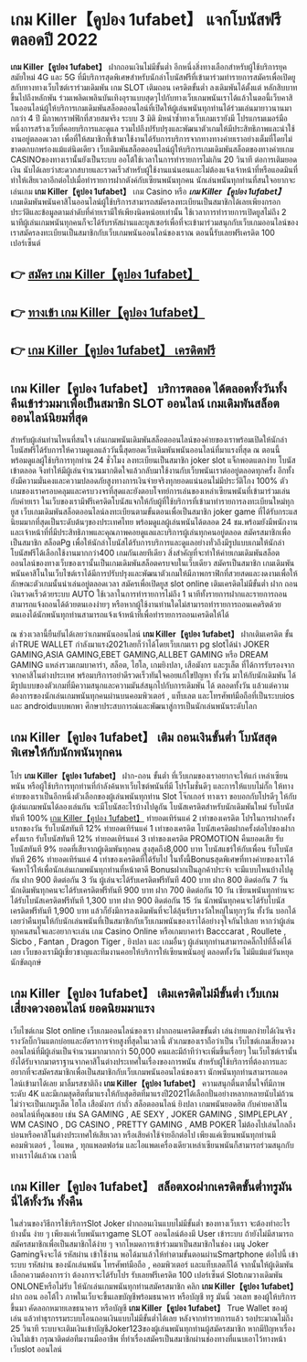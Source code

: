 # เกม Killer【คูปอง 1ufabet】  แจกโบนัสฟรีตลอดปี 2022

**เกม Killer【คูปอง 1ufabet】** ฝากถอนเงินไม่มีขั้นต่ำ  อีกหนึ่งสิ่งทางเลือกสำหรับผู้ใช้บริการยุคสมัยใหม่ 4G และ 5G ที่มีบริการสุดพิเศษสำหรับนักล่าโบนัสฟรีที่เข้ามาร่วมทำรายการสมัครเพื่อเปิดยูสกับทางทางเว็บไซต์เราร่วมเดิมพัน เกม SLOT  เติมถอน เครดิตขั้นต่ำ ลงเดิมพันได้ตั้งแต่ หลักสิบบาทขึ้นไปถึงหลักพัน ร่วมเพลิดเพลินบันเทิงอุราแบบสุดๆไปกับทางเว็บเกมพนันเราได้แล้วในตอนี้เว็บคาสิโนออนไลน์ผู้ให้บริการเกมเดิมพันสล็อตออนไลน์ที่เปิดให้ผู้เล่นพนันทุกท่านได้ร่วมเล่นมายาวนานมากกว่า 4 ปี มีภาพกราฟฟิกที่สวยสมจริง ระบบ 3 มิติ
มิหนำซ้ำทางเว็บเกมเรายังมี โปรแกรมเมอร์มือหนึ่งการสร้างเว็บที่คอยบริการและดูแล  รวมไปถึงปรับปรุงและพัฒนาตัวเกมให้มีประสิทธิภาพและน่าใช้งานอยู่ตลอดเวลา เพื่อที่ให้สมาชิกที่เข้ามาใช้งานได้รับการบริการจากทางทางค่ายเราอย่างเต็มที่โดยไม่ขาดตกบกพร่องแม้แต่นิดเดียว เว็บเดิมพันสล็อตออนไลน์ผู้ให้บริการเกมเดิมพันสล็อตของทางค่ายเกม CASINOของทางเรานั้นยังเป็นระบบ ออโต้ใช้เวลาในการทำรายการไม่เกิน 20 วินาที ต่อการเติมยอดเงิน นับได้เลยว่าสะดวกสบายและรวดเร็วสำหรับผู้ใช้งานแน่นอนและไม่ต้องแจ้งเจ้าหน้าที่หรือแอดมินที่ทำให้เสียเวลาอีกต่อไปเมื่อทำรายการฝากตังค์กับเซียนพนันทุกคน
นักเล่นพนันทุกท่านที่สนใจอยากจะเล่นเกม **เกม Killer【คูปอง 1ufabet】** เกม Casino  หรือ ***เกม Killer【คูปอง 1ufabet】*** เกมเดิมพันพนันคาสิโนออนไลน์ผู้ใช้บริการสามารถสมัครลงทะเบียนเป็นสมาชิกได้เลยเพียงกรอกประวัติและข้อมูลตามลำดับที่ค่ายเรามีให้เพียงนิดหน่อยเท่านั้น ใช้เวลาการทำรายการเปิดยูสไม่ถึง 2 นาทีผู้เล่นเกมพนันทุกคนก็จะได้รับรหัสผ่านและยูสเซอร์เพื่อที่จะเข้ามาร่วมสนุกกับเว็บเกมออนไลน์ของเราสมัครลงทะเบียนเป็นสมาชิกกับเว็บเกมพนันออนไลน์ของเราณ ตอนนี้รับเลยฟรีเครดิต 100 เปอร์เซ็นต์ 

## 👉 [สมัคร เกม Killer【คูปอง 1ufabet】](https://archa888.com/)
## 👉 [ทางเข้า เกม Killer【คูปอง 1ufabet】](https://archa888.com/)
## 👉 [เกม Killer【คูปอง 1ufabet】 เครดิตฟรี](https://archa888.com/)

## เกม Killer【คูปอง 1ufabet】 บริการตลอด ได้ตลอดทั้งวันทั้งคืนเข้าร่วมมาเพื่อเป็นสมาชิก SLOT ออนไลน์ เกมเดิมพันสล็อตออนไลน์นิยมที่สุด

สำหรับผู้เล่นท่านไหนที่สนใจ เล่นเกมพนันเดิมพันสล็อตออนไลน์ของค่ายของเราพร้อมเปิดให้นักล่าโบนัสฟรีได้รับการให้ความดูแลแล้ววันนี้สุดยอดเว็บเดิมพันพนันออนไลน์ที่มาแรงที่สุด ณ ตอนนี้ พร้อมดูแลผู้ใช้บริการทุกท่าน 24 ชั่วโมง ลงทะเบียนเป็นสมาชิก joker slot แจ็กพอตแตกง่าย โบนัสเข้าตลอด จึงทำให้มีผู้เล่นจำนวนมากติดใจแล้วกลับมาใช้งานกับเว็บพนันเราต่ออยู่ตลอดทุกครั้ง อีกทั้งยังมีความมั่นคงและความปลอดภัยสูงทางการเงินจ่ายจริงทุกยอดแน่นอนไม่มีประวัติโกง 100% ตัวเกมของเราครอบคลุมและครบวงจรที่สุดและยังตอบโจทย์การเล่นของเหล่าเซียนพนันที่เข้ามาร่วมเล่นกับค่ายเรา
ในเว็บของเรามีฟรีเครดิตโบนัสแจกให้กับผู้ที่ใช้บริการที่เข้ามาทำรายการลงทะเบียนใหม่ทุกยูส เว็บเกมเดิมพันสล็อตออนไลน์ลงทะเบียนตามขั้นตอนเพื่อเป็นสมาชิก joker game ที่ได้รับกระแสนิยมมากที่สุดเป็นระดับต้นๆของประเทศไทย พร้อมดูแลผู้เล่นพนันได้ตลอด 24 ชม.พร้อมยังมีพนักงานและเจ้าหน้าที่ที่มีประสิทธิภาพและคุณภาพคอยดูแลและบริการผู้เล่นทุกคนอยู่ตลอด สมัครสมาชิกเพื่อเป็นสมาชิก สล็อตPg เพื่อให้นักล่าโบนัสได้รับการบริการและดูแลอย่างทั่วถึงมีรูปแบบเกมให้นักล่าโบนัสฟรีได้เลือกใช้งานมากกว่า400 เกมกันเลยทีเดียว
สิ่งสำคัญที่จะทำให้ค่ายเกมเดิมพันสล็อตออนไลน์ของทางเว็บของเรานั้นเป็นเกมเดิมพันสล็อตครบจบในเว็บเดียว สมัครเป็นสมาชิก  เกมเดิมพันพนันคาสิโนในเว็บไซต์เราได้มีการปรับปรุงและพัฒนาตัวเกมให้มีภาพกราฟิกที่สวยสดและงดงามเพื่อให้ลักษณะตัวเกมนั้นน่าเล่นอยู่ตลอดเวลา สมัครเพื่อเปิดยูส slot online เติมเครดิตไม่มีขั้นต่ำ ฝาก ถอน เงินรวดเร็วด้วยระบบ AUTO ใช้เวลาในการทำรายการไม่ถึง 1 นาทีทั้งรายการฝากและรายการถอนสามารถแจ้งถอนได้ด้วยตนเองง่ายๆ หรือหากผู้ใช้งานท่านใดไม่สามารถทำรายการถอนเคดริตด้วยตนเองได้นักพนันทุกท่านสามารถแจ้งเจ้าหน้าที่เพื่อทำรายการถอนเครดิตให้ได้

ณ ช่วงเวลานี้ยืนยันได้เลยว่าเกมพนันออนไลน์ **เกม Killer【คูปอง 1ufabet】** ฝากเติมเครดิต ขั้นต่ำTRUE WALLET กำลังมาแรง2021เลยก็ว่าได้โดยเว็บเกมเรา pg slotได้นำ  JOKER GAMING,ASIA GAMING,EBET GAMING,ALLBET GAMING หรือ DREAM GAMING แหล่งรวมเกมบาคาร่า, สล็อต, ไฮโล, เกมยิงปลา, เสือมังกร และรูเล็ต ที่ได้การรับรองจากจากคาสิโนต่างประเทศ พร้อมบริการอย่าดีรวดเร็วทันใจคอยแก้ไขปัญหา ทั้งวัน มาให้กับนักเดิมพัน ได้มีรูปแบบของตัวเกมที่มีความสนุกและความมันส์สนุกไปกับการเดิมพัน ได้ ตลอดทั้งวัน แล้วแต่ความต้องการของนักเล่นเกมพนันทุกคนผ่านบนคอมพิวเตอร์ , แท็บเลต และโทรศัพท์มือถือที่เป็นระบบios และ androidแบบพกพา ศึกษาประสบการณ์และพัฒนาสู่การเป็นนักเล่นพนันระดับโลก

## เกม Killer【คูปอง 1ufabet】 เติม ถอนเงินขั้นต่ำ โบนัสสุดพิเศษให้กับนักพนันทุกคน

โปร **เกม Killer【คูปอง 1ufabet】** ฝาก-ถอน ขั้นต่ำ ที่เว็บเกมของเราอยากจะให้แก่  เหล่าเซียนพนัน หรือผู้ใช้บริการทุกท่านที่กำลังค้นหาเว็บไซต์พนันที่มี โปรโมชั่นดีๆ และการให้แบบไม่กั๊ก ให้ทางค่ายของเราเป็นอีกหนึ่งตัวเลือกของผู้เล่นพนันทุกท่าน Slot โจ๊กเกอร์ ทางเรา ขอบอกกับโปรดีๆ ให้กับผู้เล่นเกมพนันได้ลองเล่นกัน จะมีโบนัสอะไรบ้างไปดูกัน
โบนัสเครดิตสำหรับนักเดิมพันใหม่ รับโบนัสทันที 100% [เกม Killer【คูปอง 1ufabet】](https://archa888.com/) ทำยอดเทิร์นแค่ 2 เท่าของเครดิต
โปรในการฝากครั้งแรกของวัน รับโบนัสทันที 12% ทำยอดเทิร์นแค่ 1 เท่าของเครดิต
โบนัสเครดิตฝากครั้งต่อไปของฝากครั้งแรก รับโบนัสทันที 12% ทำยอดเทิร์นแค่ 3 เท่าของเครดิต
 PROMOTION คืนยอดเสีย รับโบนัสทันที 9% ยอดที่เสียจากผู้เดิมพันทุกคน สูงสุดถึง8,000 บาท
โบนัสแชร์ให้กับเพื่อน รับโบนัสทันที 26% ทำยอดเทิร์นแค่ 4 เท่าของเครดิตที่ได้รับไป
ในทั้งนี้Bonusสุดพิเศษที่ทางค่ายของเราได้จัดหาไว้ให้เพื่อนักเล่นเกมพนันทุกท่านที่หน้าตาดี Bonusฝากเป็นลูกค้าประจำ จะมีแบบไหนบ้างไปดูกัน
ฝาก 900 ติดต่อกัน 3 วัน ผู้เล่นจะได้รับเครดิตฟรีทันที 400 บาท
ฝาก 800 ติดต่อกัน 7 วัน นักเดิมพันทุกคนจะได้รับเครดิตฟรีทันที 900 บาท
ฝาก 700 ติดต่อกัน 10 วัน เซียนพนันทุกท่านจะได้รับโบนัสเครดิตฟรีทันที 1,300 บาท
ฝาก 900 ติดต่อกัน 15 วัน นักพนันทุกคนจะได้รับโบนัสเครดิตฟรีทันที 1,900 บาท
แล้วก็ยังมีการลงเดิมพันที่จะได้ลุ้นรับรางวัลใหญ่ในทุกๆวัน ทั้งวัน บอกได้เลยว่าคืนทุนให้กับนักเล่นพนันที่เป็นสมาชิกกับเว็บเกมพนันของเราได้อย่างจุใจกันไปเลย หากว่าผู้เล่นทุกคนสนใจและอยากจะเล่น เกม  Casino Online หรือเกมบาคาร่า Bacccarat , Roullete , Sicbo , Fantan , Dragon Tiger , ยิงปลา และ เกมอื่นๆ ผู้เล่นทุกท่านสามารถคลิ๊กไปที่ลิ้งค์ได้เลย เว็บของเรามีผู้เชี่ยวชาญและทีมงานคอยให้บริการให้เซียนพนันอยู่ ตลอดทั้งวัน ไม่มีแม้แต่วันหยุดนักขัตฤกษ์

## เกม Killer【คูปอง 1ufabet】 เติมเครดิตไม่มีขั้นต่ำ  เว็บเกมเสี่ยงดวงออนไลน์ ยอดนิยมมาแรง

เว็บไซต์เกม Slot online เว็บเกมออนไลน์ของเรา ฝากถอนเครดิตขขั้นต่ำ เล่นง่ายแตกง่ายได้เงินจริง รางวัลบิ๊กวินแตกบ่อยและอัตราการจ่ายสูงที่สุดในเวลานี้ ตัวเกมของเราถือว่าเป็น เว็บไซต์เกมเสี่ยงดวงออนไลน์ที่มีผู้เล่นเป็นจำนวนมากมากกว่า 50,000 คนและมีถ้าทีว่าจะเพิ่มขึ้นเรื่อยๆ ในเว็บไซต์เรานั้นยังได้รับจากมาตราฐานจากคาสิโนต่างประเทศในเรื่องของการพนัน สำหรับผู้ใช้บริการที่ต้องการและอยากที่จะสมัครสมาชิกเพื่อเป็นสมาชิกกับเว็บเกมพนันออนไลน์ของเรา นักพนันทุกท่านสามารถแอดไลน์เข้ามาได้เลย
	มาลิ้มรสชาติถึง **เกม Killer【คูปอง 1ufabet】** ความสนุกตื่นตาตื่นใจที่มีภาพระดับ 4K และมีเกมสุดฮิตที่มาแรงให้กับสุดฮิตที่มาแรงปี2021ได้เลือกปั่นอย่างหลากหลายนับไม่ถ้วน  ไม่ว่าจะเป็นเกมรูเล็ต ไฮโล เสือมังกร กำถั่ว สล็อตออนไลน์ ยิงปลา เกมพนันยอดฮิต กับค่ายคาสิโนออนไลน์ที่คุณชอบ เช่น SA GAMING , AE SEXY , JOKER GAMING , SIMPLEPLAY , WM CASINO , DG CASINO , PRETTY GAMING , AMB POKER  ไม่ต้องไปเล่นไกลถึงบ่อนหรือคาสิโนต่างประเทศให้เสียเวลา หรือเสียค่าใช้จ่ายอีกต่อไป เพียงแค่เซียนพนันทุกท่านมีคอมพิวเตอร์ , ไอแพด , ทุกแพลตฟอร์ม และไอแพดเครื่องเดียวเหล่าเซียนพนันก็สามารถร่วมสนุกกับทางเราได้แล้วณ เวลานี้

## เกม Killer【คูปอง 1ufabet】 สล็อตxoฝากเครดิตขั้นต่ำทรูมันนี่ได้ทั้งวัน ทั้งคืน

ในส่วนของวิธีการใช้บริการSlot Joker ฝากถอนเงินแบบไม่มีขั้นต่ำ ของทางเว็บเรา จะต้องทำอะไรบ้างนั้น ง่าย ๆ เพียงแค่เว็บพนันเราgame SLOT ออนไลน์ต้องมี User เข้าระบบ ถ้ายังไม่มีสามารถสมัครสมาชิกเพื่อเป็นสมาชิกได้ง่าย ๆ จากโหมดการเข้าร่วมมาเป็นสมาชิกในช่อง เมนู Joker Gamingจึงจะได้ รหัสผ่าน เข้าใช้งาน พอได้มาแล้วให้ทำตามขั้นตอนผ่านSmartphone ต่อไปนี้
เข้าระบบ รหัสผ่าน  ของนักเล่นพนัน โทรศัพท์มือถือ , คอมพิวเตอร์ และแท็บเลตก็ได้
จากนั้นให้ผู้เดิมพันเลือกความต้องการว่า ต้องการจะได้รับโปร รับเลยฟรีเครดิต 100 เปอร์เซ็นต์  Slotเกมวางเดิมพัน ONLONEหรือไม่รับ
ให้นักเล่นเกมพนันทุกท่านสมัครสมาชิก คลิก **เกม Killer【คูปอง 1ufabet】** ฝาก ถอน ออโต้ไว ภาพในเว็บจะขึ้นเลขบัญชีพร้อมธนาคาร หรือบัญชี ทรู มันนี่ วอเลท ของผู้ให้บริการขึ้นมา
คัดลอกหมายเลขธนาคาร หรือบัญชี **เกม Killer【คูปอง 1ufabet】** True Wallet ของผู้เล่น แล้วทำธุรกรรมระบบโอนถอนเงินแบบไม่มีขั้นต่ำได้เลย
หลังจากทำรายการแล้ว รอประมาณไม่ถึง 25 วินาที ระบบจะเติมเงินเข้าบัญชีJoker123ของผู้เล่นพนันทุกท่านผู้สมัครสมาชิก
หากมีปัญหาเรื่องเงินไม่เข้า กรุณาติดต่อทีมงานมืออาชีพ ที่ทำเรื่องสมัครเป็นสมาชิกผ่านช่องทางที่แนบเอาไว้ทางหน้าเว็บslot ออนไลน์


